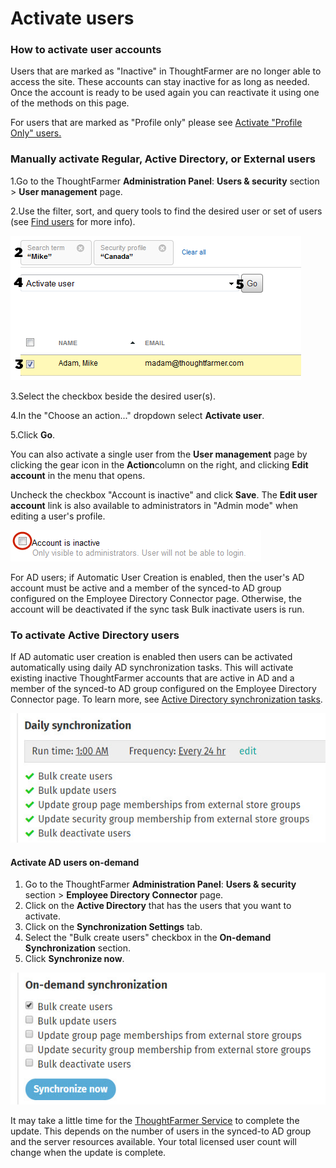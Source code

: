 # Activate users



### How to activate user accounts

Users that are marked as "Inactive" in ThoughtFarmer are no longer able to access the site. These accounts can stay inactive for as long as needed. Once the account is ready to be used again you can reactivate it using one of the methods on this page.  
  
For users that are marked as "Profile only" please see [Activate "Profile Only" users.](activate-profile-only-users.md)  
 

### Manually activate Regular, Active Directory, or External users

1.Go to the ThoughtFarmer **Administration Panel**: **Users & security** section &gt; **User management** page.

2.Use the filter, sort, and query tools to find the desired user or set of users \(see [Find users](https://community.thoughtfarmer.com/content/105964) for more info\). 

![](../../.gitbook/assets/1%20%2824%29.png)



3.Select the checkbox beside the desired user\(s\).

4.In the "Choose an action..." dropdown select **Activate user**.

5.Click **Go**.

You can also activate a single user from the **User management** page by clicking the gear icon in the **Action**column on the right, and clicking **Edit account** in the menu that opens.  
  
Uncheck the checkbox "Account is inactive" and click **Save**. The **Edit user account** link is also available to administrators in "Admin mode" when editing a user's profile.

![](../../.gitbook/assets/2%20%2830%29.png)

For AD users; if Automatic User Creation is enabled, then the user's AD account must be active and a member of the synced-to AD group configured on the Employee Directory Connector page. Otherwise, the account will be deactivated if the sync task Bulk inactivate users is run.

### To activate Active Directory users

If AD automatic user creation is enabled then users can be activated automatically using daily AD synchronization tasks. This will activate existing inactive ThoughtFarmer accounts that are active in AD and a member of the synced-to AD group configured on the Employee Directory Connector page. To learn more, see [Active Directory synchronization tasks](../activity-directory-integration/active-directory-synchronization-tasks.md).

![](../../.gitbook/assets/3%20%2814%29.jpg)



#### Activate AD users on-demand

1. Go to the ThoughtFarmer **Administration Panel**: **Users & security** section &gt; **Employee Directory Connector** page.
2. Click on the **Active Directory** that has the users that you want to activate.
3. Click on the **Synchronization Settings** tab.
4. Select the "Bulk create users" checkbox in the **On-demand Synchronization** section.
5. Click **Synchronize now**.

![](../../.gitbook/assets/4%20%2823%29.jpg)

It may take a little time for the [ThoughtFarmer Service](../behind-the-scenes/thoughtfarmer-service.md) to complete the update. This depends on the number of users in the synced-to AD group and the server resources available. Your total licensed user count will change when the update is complete.

